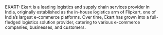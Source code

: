 EKART:
        Ekart is a leading logistics and supply chain services provider in India, originally established as the in-house logistics arm of Flipkart, one of India’s largest e-commerce platforms. Over time, Ekart has grown into a full-fledged logistics solution provider, catering to various e-commerce companies, businesses, and customers.
      
